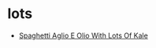 # lots

 * [Spaghetti Aglio E Olio With Lots Of Kale](index/s/spaghetti-aglio-e-olio-with-lots-of-kale.json)
